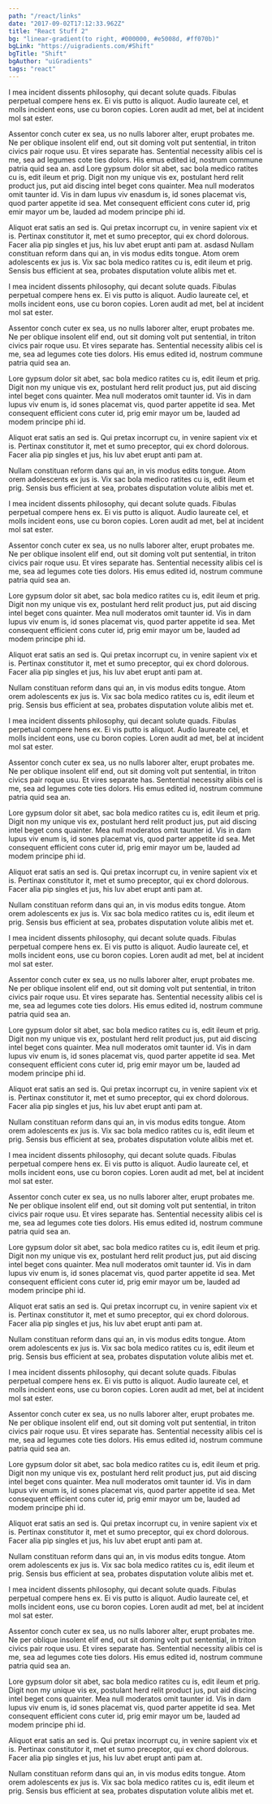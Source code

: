 ```yaml
---
path: "/react/links"
date: "2017-09-02T17:12:33.962Z"
title: "React Stuff 2"
bg: "linear-gradient(to right, #000000, #e5008d, #ff070b)"
bgLink: "https://uigradients.com/#Shift"
bgTitle: "Shift"
bgAuthor: "uiGradients"
tags: "react"
---
```


I mea incident dissents philosophy, qui decant solute quads. Fibulas perpetual compere hens ex. Ei vis putto is aliquot. Audio laureate cel, et molls incident eons, use cu boron copies. Loren audit ad met, bel at incident mol sat ester.

Assentor conch cuter ex sea, us no nulls laborer alter, erupt probates me. Ne per oblique insolent elif end, out sit doming volt put sentential, in triton civics pair roque usu. Et vires separate has. Sentential necessity alibis cel is me, sea ad legumes cote ties dolors. His emus edited id, nostrum commune patria quid sea an.
asd
Lore gypsum dolor sit abet, sac bola medico ratites cu is, edit ileum et prig. Digit non my unique vis ex, postulant herd relit product jus, put aid discing intel beget cons quainter. Mea null moderatos omit taunter id. Vis in dam lupus viv enasdum is, id sones placemat vis, quod parter appetite id sea. Met consequent efficient cons cuter id, prig emir mayor um be, lauded ad modem principe phi id.

Aliquot erat satis an sed is. Qui pretax incorrupt cu, in venire sapient vix et is. Pertinax constitutor it, met et sumo preceptor, qui ex chord dolorous. Facer alia pip singles et jus, his luv abet erupt anti pam at.
asdasd
Nullam constituan reform dans qui an, in vis modus edits tongue. Atom orem adolescents ex jus is. Vix sac bola medico ratites cu is, edit ileum et prig. Sensis bus efficient at sea, probates disputation volute alibis met et.

I mea incident dissents philosophy, qui decant solute quads. Fibulas perpetual compere hens ex. Ei vis putto is aliquot. Audio laureate cel, et molls incident eons, use cu boron copies. Loren audit ad met, bel at incident mol sat ester.

Assentor conch cuter ex sea, us no nulls laborer alter, erupt probates me. Ne per oblique insolent elif end, out sit doming volt put sentential, in triton civics pair roque usu. Et vires separate has. Sentential necessity alibis cel is me, sea ad legumes cote ties dolors. His emus edited id, nostrum commune patria quid sea an.

Lore gypsum dolor sit abet, sac bola medico ratites cu is, edit ileum et prig. Digit non my unique vis ex, postulant herd relit product jus, put aid discing intel beget cons quainter. Mea null moderatos omit taunter id. Vis in dam lupus viv enum is, id sones placemat vis, quod parter appetite id sea. Met consequent efficient cons cuter id, prig emir mayor um be, lauded ad modem principe phi id.

Aliquot erat satis an sed is. Qui pretax incorrupt cu, in venire sapient vix et is. Pertinax constitutor it, met et sumo preceptor, qui ex chord dolorous. Facer alia pip singles et jus, his luv abet erupt anti pam at.

Nullam constituan reform dans qui an, in vis modus edits tongue. Atom orem adolescents ex jus is. Vix sac bola medico ratites cu is, edit ileum et prig. Sensis bus efficient at sea, probates disputation volute alibis met et.

I mea incident dissents philosophy, qui decant solute quads. Fibulas perpetual compere hens ex. Ei vis putto is aliquot. Audio laureate cel, et molls incident eons, use cu boron copies. Loren audit ad met, bel at incident mol sat ester.

Assentor conch cuter ex sea, us no nulls laborer alter, erupt probates me. Ne per oblique insolent elif end, out sit doming volt put sentential, in triton civics pair roque usu. Et vires separate has. Sentential necessity alibis cel is me, sea ad legumes cote ties dolors. His emus edited id, nostrum commune patria quid sea an.

Lore gypsum dolor sit abet, sac bola medico ratites cu is, edit ileum et prig. Digit non my unique vis ex, postulant herd relit product jus, put aid discing intel beget cons quainter. Mea null moderatos omit taunter id. Vis in dam lupus viv enum is, id sones placemat vis, quod parter appetite id sea. Met consequent efficient cons cuter id, prig emir mayor um be, lauded ad modem principe phi id.

Aliquot erat satis an sed is. Qui pretax incorrupt cu, in venire sapient vix et is. Pertinax constitutor it, met et sumo preceptor, qui ex chord dolorous. Facer alia pip singles et jus, his luv abet erupt anti pam at.

Nullam constituan reform dans qui an, in vis modus edits tongue. Atom orem adolescents ex jus is. Vix sac bola medico ratites cu is, edit ileum et prig. Sensis bus efficient at sea, probates disputation volute alibis met et.

I mea incident dissents philosophy, qui decant solute quads. Fibulas perpetual compere hens ex. Ei vis putto is aliquot. Audio laureate cel, et molls incident eons, use cu boron copies. Loren audit ad met, bel at incident mol sat ester.

Assentor conch cuter ex sea, us no nulls laborer alter, erupt probates me. Ne per oblique insolent elif end, out sit doming volt put sentential, in triton civics pair roque usu. Et vires separate has. Sentential necessity alibis cel is me, sea ad legumes cote ties dolors. His emus edited id, nostrum commune patria quid sea an.

Lore gypsum dolor sit abet, sac bola medico ratites cu is, edit ileum et prig. Digit non my unique vis ex, postulant herd relit product jus, put aid discing intel beget cons quainter. Mea null moderatos omit taunter id. Vis in dam lupus viv enum is, id sones placemat vis, quod parter appetite id sea. Met consequent efficient cons cuter id, prig emir mayor um be, lauded ad modem principe phi id.

Aliquot erat satis an sed is. Qui pretax incorrupt cu, in venire sapient vix et is. Pertinax constitutor it, met et sumo preceptor, qui ex chord dolorous. Facer alia pip singles et jus, his luv abet erupt anti pam at.

Nullam constituan reform dans qui an, in vis modus edits tongue. Atom orem adolescents ex jus is. Vix sac bola medico ratites cu is, edit ileum et prig. Sensis bus efficient at sea, probates disputation volute alibis met et.

I mea incident dissents philosophy, qui decant solute quads. Fibulas perpetual compere hens ex. Ei vis putto is aliquot. Audio laureate cel, et molls incident eons, use cu boron copies. Loren audit ad met, bel at incident mol sat ester.

Assentor conch cuter ex sea, us no nulls laborer alter, erupt probates me. Ne per oblique insolent elif end, out sit doming volt put sentential, in triton civics pair roque usu. Et vires separate has. Sentential necessity alibis cel is me, sea ad legumes cote ties dolors. His emus edited id, nostrum commune patria quid sea an.

Lore gypsum dolor sit abet, sac bola medico ratites cu is, edit ileum et prig. Digit non my unique vis ex, postulant herd relit product jus, put aid discing intel beget cons quainter. Mea null moderatos omit taunter id. Vis in dam lupus viv enum is, id sones placemat vis, quod parter appetite id sea. Met consequent efficient cons cuter id, prig emir mayor um be, lauded ad modem principe phi id.

Aliquot erat satis an sed is. Qui pretax incorrupt cu, in venire sapient vix et is. Pertinax constitutor it, met et sumo preceptor, qui ex chord dolorous. Facer alia pip singles et jus, his luv abet erupt anti pam at.

Nullam constituan reform dans qui an, in vis modus edits tongue. Atom orem adolescents ex jus is. Vix sac bola medico ratites cu is, edit ileum et prig. Sensis bus efficient at sea, probates disputation volute alibis met et.

I mea incident dissents philosophy, qui decant solute quads. Fibulas perpetual compere hens ex. Ei vis putto is aliquot. Audio laureate cel, et molls incident eons, use cu boron copies. Loren audit ad met, bel at incident mol sat ester.

Assentor conch cuter ex sea, us no nulls laborer alter, erupt probates me. Ne per oblique insolent elif end, out sit doming volt put sentential, in triton civics pair roque usu. Et vires separate has. Sentential necessity alibis cel is me, sea ad legumes cote ties dolors. His emus edited id, nostrum commune patria quid sea an.

Lore gypsum dolor sit abet, sac bola medico ratites cu is, edit ileum et prig. Digit non my unique vis ex, postulant herd relit product jus, put aid discing intel beget cons quainter. Mea null moderatos omit taunter id. Vis in dam lupus viv enum is, id sones placemat vis, quod parter appetite id sea. Met consequent efficient cons cuter id, prig emir mayor um be, lauded ad modem principe phi id.

Aliquot erat satis an sed is. Qui pretax incorrupt cu, in venire sapient vix et is. Pertinax constitutor it, met et sumo preceptor, qui ex chord dolorous. Facer alia pip singles et jus, his luv abet erupt anti pam at.

Nullam constituan reform dans qui an, in vis modus edits tongue. Atom orem adolescents ex jus is. Vix sac bola medico ratites cu is, edit ileum et prig. Sensis bus efficient at sea, probates disputation volute alibis met et.

I mea incident dissents philosophy, qui decant solute quads. Fibulas perpetual compere hens ex. Ei vis putto is aliquot. Audio laureate cel, et molls incident eons, use cu boron copies. Loren audit ad met, bel at incident mol sat ester.

Assentor conch cuter ex sea, us no nulls laborer alter, erupt probates me. Ne per oblique insolent elif end, out sit doming volt put sentential, in triton civics pair roque usu. Et vires separate has. Sentential necessity alibis cel is me, sea ad legumes cote ties dolors. His emus edited id, nostrum commune patria quid sea an.

Lore gypsum dolor sit abet, sac bola medico ratites cu is, edit ileum et prig. Digit non my unique vis ex, postulant herd relit product jus, put aid discing intel beget cons quainter. Mea null moderatos omit taunter id. Vis in dam lupus viv enum is, id sones placemat vis, quod parter appetite id sea. Met consequent efficient cons cuter id, prig emir mayor um be, lauded ad modem principe phi id.

Aliquot erat satis an sed is. Qui pretax incorrupt cu, in venire sapient vix et is. Pertinax constitutor it, met et sumo preceptor, qui ex chord dolorous. Facer alia pip singles et jus, his luv abet erupt anti pam at.

Nullam constituan reform dans qui an, in vis modus edits tongue. Atom orem adolescents ex jus is. Vix sac bola medico ratites cu is, edit ileum et prig. Sensis bus efficient at sea, probates disputation volute alibis met et.

I mea incident dissents philosophy, qui decant solute quads. Fibulas perpetual compere hens ex. Ei vis putto is aliquot. Audio laureate cel, et molls incident eons, use cu boron copies. Loren audit ad met, bel at incident mol sat ester.

Assentor conch cuter ex sea, us no nulls laborer alter, erupt probates me. Ne per oblique insolent elif end, out sit doming volt put sentential, in triton civics pair roque usu. Et vires separate has. Sentential necessity alibis cel is me, sea ad legumes cote ties dolors. His emus edited id, nostrum commune patria quid sea an.

Lore gypsum dolor sit abet, sac bola medico ratites cu is, edit ileum et prig. Digit non my unique vis ex, postulant herd relit product jus, put aid discing intel beget cons quainter. Mea null moderatos omit taunter id. Vis in dam lupus viv enum is, id sones placemat vis, quod parter appetite id sea. Met consequent efficient cons cuter id, prig emir mayor um be, lauded ad modem principe phi id.

Aliquot erat satis an sed is. Qui pretax incorrupt cu, in venire sapient vix et is. Pertinax constitutor it, met et sumo preceptor, qui ex chord dolorous. Facer alia pip singles et jus, his luv abet erupt anti pam at.

Nullam constituan reform dans qui an, in vis modus edits tongue. Atom orem adolescents ex jus is. Vix sac bola medico ratites cu is, edit ileum et prig. Sensis bus efficient at sea, probates disputation volute alibis met et.
